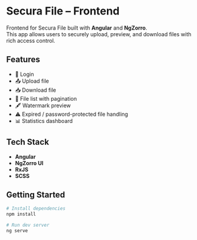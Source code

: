 # Secura File – Frontend

Frontend for Secura File built with **Angular** and **NgZorro**.  
This app allows users to securely upload, preview, and download files with rich access control.

## Features
- 🔐 Login
- 📤 Upload file
- 📥 Download file
- 📄 File list with pagination
- 🖋 Watermark preview 
- ⚠️ Expired / password-protected file handling
- 📊 Statistics dashboard

## Tech Stack
- **Angular**
- **NgZorro UI**
- **RxJS**
- **SCSS**

## Getting Started
```bash
# Install dependencies
npm install

# Run dev server
ng serve
